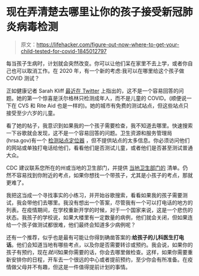 # 现在弄清楚去哪里让你的孩子接受新冠肺炎病毒检测

> 原文：<https://lifehacker.com/figure-out-now-where-to-get-your-child-tested-for-covid-1845012797>

每当孩子生病时，计划就会突然改变。你可以让他们呆在家里不去上学，或者你自己也可以取消工作。在 2020 年，有一个新的考虑:我可以在哪里给这个孩子做 COVID 测试？



正如健康记者 Sarah Kliff [最近在 Twitter](https://twitter.com/sarahkliff/status/1303331046587498496) 上指出的，这不是一个容易回答的问题。她的第一个惊喜是沃尔格林只检测成年人，而不是儿童的 COVID。(顺便说一下在 CVS 和 Rite Aid 也是一样的)。她的城市有免费的测试站点，但这些站点只接受至少六岁的儿童。

看了她的帖子，我意识到如果我的一个孩子需要检查，我不知道去哪里。快速搜索一下谷歌就会发现，这不是一个容易回答的问题。卫生资源和服务管理局(hrsa.gov)有一个 [检测站点定位器](https://findahealthcenter.hrsa.gov) ，但不提供站点的太多信息。你必须访问他们的网站或单独打电话给他们，看看他们是否测试儿童，或者他们是否甚至测试普通大众。

CDC 建议联系您所在的州或当地的卫生部门，并提供 [当地卫生部门的](https://www.naccho.org/membership/lhd-directory) 清单。仍然不容易找到你附近的考点，如果你想找一个带孩子，尤其是小孩子的考点，那就更难了。

我把这当成一个寻找事实的小练习，并开始谷歌搜索，看看如果我的孩子需要测试，我会带他们去哪里。我没有想出一个答案，尽管我有一个可以打电话的地方的列表。在疫情期间，在学校重新开学的时候，对于一个国家来说，这是一个悲伤的状态。我孩子的学校说，如果大楼里有一定数量的病例，他们就会关闭，但如果连给一个孩子做测试都很难，他们最终会知道多少病例呢？

还有一个推荐，似乎也是最有可能让你得到确凿答案的:**给孩子的儿科医生打电话**。他们会知道当地有哪些考点，以及你是否需要转诊或预约。我会说，如果你的孩子有预约，现在*就问*如果你需要的话，你会去哪里做检查。这样，如果你需要重新安排你的日程，开车去一个很远的中心或者提前预约，至少你会有所准备。在疫情做父母并不有趣，但这是一件值得提前计划的事情。